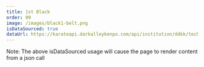 ```yaml
---
title: 1st Black
order: 09
image: /images/black1-belt.png
isDataSourced: true
dataUrl: https://karateapi.darkalleykenpo.com/api/institution/ddkk/techniquegroup/black
---
```

Note: The above isDataSourced usage will cause the page to render content from a json call